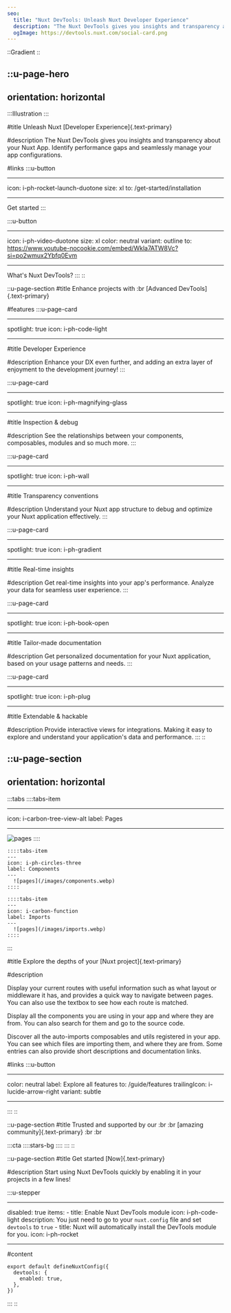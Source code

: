 ```yaml
---
seo:
  title: "Nuxt DevTools: Unleash Nuxt Developer Experience"
  description: "The Nuxt DevTools gives you insights and transparency about your Nuxt App. Identify performance gaps and seamlessly manage your app configurations."
  ogImage: https://devtools.nuxt.com/social-card.png
---
```


::Gradient
::

## ::u-page-hero

## orientation: horizontal

:::Illustration
:::

#title
Unleash Nuxt [Developer Experience]{.text-primary}

#description
The Nuxt DevTools gives you insights and transparency about your Nuxt App. Identify performance gaps and seamlessly manage your app configurations.

#links
:::u-button

---

icon: i-ph-rocket-launch-duotone
size: xl
to: /get-started/installation

---

Get started
:::

:::u-button

---

icon: i-ph-video-duotone
size: xl
color: neutral
variant: outline
to: https://www.youtube-nocookie.com/embed/Wkla7ATW8Vc?si=po2wmux2Ybfq0Evm

---

What's Nuxt DevTools?
:::
::

::u-page-section
#title
Enhance projects with :br [Advanced DevTools]{.text-primary}

#features
:::u-page-card

---

spotlight: true
icon: i-ph-code-light

---

#title
Developer Experience

#description
Enhance your DX even further, and adding an extra layer of enjoyment to the development journey!
:::

:::u-page-card

---

spotlight: true
icon: i-ph-magnifying-glass

---

#title
Inspection & debug

#description
See the relationships between your components, composables, modules and so much more.
:::

:::u-page-card

---

spotlight: true
icon: i-ph-wall

---

#title
Transparency conventions

#description
Understand your Nuxt app structure to debug and optimize your Nuxt application effectively.
:::

:::u-page-card

---

spotlight: true
icon: i-ph-gradient

---

#title
Real-time insights

#description
Get real-time insights into your app's performance. Analyze your data for seamless user experience.
:::

:::u-page-card

---

spotlight: true
icon: i-ph-book-open

---

#title
Tailor-made documentation

#description
Get personalized documentation for your Nuxt application, based on your usage patterns and needs.
:::

:::u-page-card

---

spotlight: true
icon: i-ph-plug

---

#title
Extendable & hackable

#description
Provide interactive views for integrations. Making it easy to explore and understand your application's data and performance.
:::
::

## ::u-page-section

## orientation: horizontal

:::tabs
::::tabs-item

---

icon: i-carbon-tree-view-alt
label: Pages

---

![pages](/images/pages.webp)
::::

    ::::tabs-item
    ---
    icon: i-ph-circles-three
    label: Components
    ---
      ![pages](/images/components.webp)
    ::::

    ::::tabs-item
    ---
    icon: i-carbon-function
    label: Imports
    ---
      ![pages](/images/imports.webp)
    ::::

:::

#title
Explore the depths of your [Nuxt project]{.text-primary}

#description

<!-- TODO: show the description based on selected tab -->

Display your current routes with useful information such as what layout or middleware it has, and provides a quick way to navigate between pages. You can also use the textbox to see how each route is matched.

Display all the components you are using in your app and where they are from. You can also search for them and go to the source code.

Discover all the auto-imports composables and utils registered in your app. You can see which files are importing them, and where they are from. Some entries can also provide short descriptions and documentation links.

#links
:::u-button

---

color: neutral
label: Explore all features
to: /guide/features
trailingIcon: i-lucide-arrow-right
variant: subtle

---

:::
::

::u-page-section
#title
Trusted and supported by our :br :br [amazing community]{.text-primary} :br :br

:::cta
::::stars-bg
::::
:::
::

::u-page-section
#title
Get started [Now]{.text-primary}

#description
Start using Nuxt DevTools quickly by enabling it in your projects in a few lines!

:::u-stepper

---

disabled: true
items: - title: Enable Nuxt DevTools module
icon: i-ph-code-light
description: You just need to go to your `nuxt.config` file and set `devtools` to `true` - title: Nuxt will automatically install the DevTools module for you.
icon: i-ph-rocket

---

#content

  <div class="flex justify-center">

```ts[nuxt.config.ts]
export default defineNuxtConfig({
  devtools: {
    enabled: true,
  },
})
```

  </div>
  :::
::
